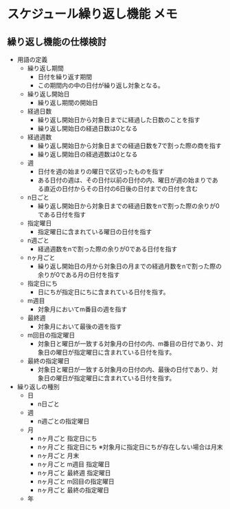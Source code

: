 # スケジュール繰り返し機能 メモ

## 繰り返し機能の仕様検討

* 用語の定義
  * 繰り返し期間
    * 日付を繰り返す期間
    * この期間内の中の日付が繰り返し対象となる。
  * 繰り返し開始日
    * 繰り返し期間の開始日
  * 経過日数
    * 繰り返し開始日から対象日までに経過した日数のことを指す
    * 繰り返し開始日の経過日数は0となる
  * 経過週数
    * 繰り返し開始日から対象日までの経過日数を7で割った際の商を指す
    * 繰り返し開始日の経過週数は0となる
  * 週
    * 日付を週の始まりの曜日で区切ったものを指す  
    * ある日付の週は、その日付以前の日付の内、曜日が週の始まりである直近の日付からその日付の6日後の日付までの日付を含む
  * n日ごと
    * 繰り返し開始日から対象日までの経過日数をnで割った際の余りが0である日付を指す
  * 指定曜日
    * 指定曜日に含まれている曜日の日付を指す
  * n週ごと
    * 経過週数をnで割った際の余りが0である日付を指す
  * nヶ月ごと
    * 繰り返し開始日の月から対象日の月までの経過月数をnで割った際の余りが0である月の日付を指す
  * 指定日にち
    * 日にちが指定日にちに含まれている日付を指す。
  * m週目
    * 対象月においてm番目の週を指す
  * 最終週
    * 対象月において最後の週を指す
  * m回目の指定曜日
    * 対象日と曜日が一致する対象月の日付の内、m番目の日付であり、対象日の曜日が指定曜日に含まれている日付を指す。
  * 最終の指定曜日
    * 対象日と曜日が一致する対象月の日付の内、最後の日付であり、対象日の曜日が指定曜日に含まれている日付を指す。
* 繰り返しの種別
  * 日
    * n日ごと
  * 週
    * n週ごとの指定曜日
  * 月
    * nヶ月ごと 指定日にち
    * nヶ月ごと 指定日にち ※対象月に指定日にちが存在しない場合は月末
    * nヶ月ごと 月末
    * nヶ月ごと m週目 指定曜日
    * nヶ月ごと 最終週 指定曜日
    * nヶ月ごと m回目の指定曜日
    * nヶ月ごと 最終の指定曜日
  * 年
    <!-- TODO -->
